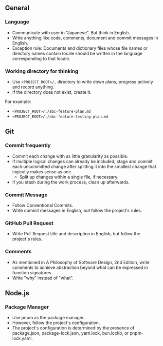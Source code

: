 ## General

### Language

- Communicate with user in "Japanese". But think in English.
- Write anything like code, comments, document and commit messages in English.
- Exception rule: Documents and dictionary files whose file names or directory names contain locale should be written in the language corresponding to that locale.

### Working directory for thinking

- Use `<PROJECT_ROOT>/,` directory to write down plans, progress actively and record anything.
- If the directory does not exist, create it.

For example:

- `<PROJECT_ROOT>/,/abc-feature-plan.md`
- `<PROJECT_ROOT>/,/abc-feature-testing-plan.md`

## Git

### Commit frequently

- Commit each change with as little granularity as possible.
- If multiple logical changes can already be included, stage and commit each uncommitted change after splitting it into the smallest change that logically makes sense as one.
  - Split up changes within a single file, if necessary. 
- If you stash during the work process, clean up afterwards.

### Commit Message

- Follow Conventional Commits.
- Write commit messages in English, but follow the project's rules.

### GitHub Pull Request

- Write Pull Request title and description in English, but follow the project's rules.

### Comments

- As mentioned in A Philosophy of Software Design, 2nd Edition, write comments to achieve abstraction beyond what can be expressed in function signatures.
- Write "why" instead of "what".

## Node.js

### Package Manager

- Use pnpm as the package manager.
- However, follow the project's configuration.
- The project's configuration is determined by the presence of package.json, package-lock.json, yarn.lock, bun.lockb, or pnpm-lock.yaml.
